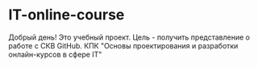 # IT-online-course

Добрый день!
Это учебный проект. Цель - получить представление о работе с СКВ GitHub.
КПК "Основы проектирования и разработки онлайн-курсов в сфере IT"


